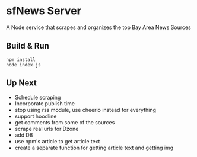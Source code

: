 # sfNews Server
A Node service that scrapes and organizes the top Bay Area News Sources

## Build & Run
```
npm install
node index.js
```

## Up Next
* Schedule scraping
* Incorporate publish time
* stop using rss module, use cheerio instead for everything
* support hoodline
* get comments from some of the sources
* scrape real urls for Dzone
* add DB
* use npm's article to get article text
* create a separate function for getting article text and getting img
